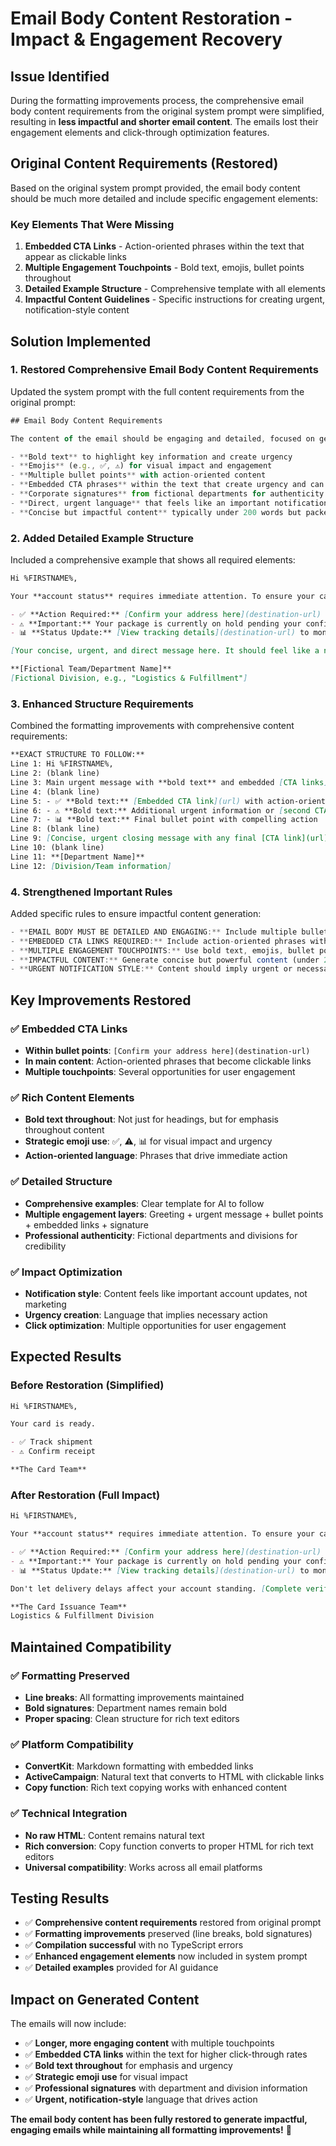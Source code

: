 # Email Body Content Restoration - Impact & Engagement Recovery

## Issue Identified

During the formatting improvements process, the comprehensive email body content requirements from the original system prompt were simplified, resulting in **less impactful and shorter email content**. The emails lost their engagement elements and click-through optimization features.

## Original Content Requirements (Restored)

Based on the original system prompt provided, the email body content should be much more detailed and include specific engagement elements:

### Key Elements That Were Missing

1. **Embedded CTA Links** - Action-oriented phrases within the text that appear as clickable links
2. **Multiple Engagement Touchpoints** - Bold text, emojis, bullet points throughout
3. **Detailed Example Structure** - Comprehensive template with all elements
4. **Impactful Content Guidelines** - Specific instructions for creating urgent, notification-style content

## Solution Implemented

### 1. Restored Comprehensive Email Body Content Requirements

Updated the system prompt with the full content requirements from the original prompt:

```typescript
## Email Body Content Requirements

The content of the email should be engaging and detailed, focused on generating clicks on the CTA button or links. It MUST include:

- **Bold text** to highlight key information and create urgency
- **Emojis** (e.g., ✅, ⚠️) for visual impact and engagement
- **Multiple bullet points** with action-oriented content
- **Embedded CTA phrases** within the text that create urgency and can be converted into clickable links
- **Corporate signatures** from fictional departments for authenticity
- **Direct, urgent language** that feels like an important notification
- **Concise but impactful content** typically under 200 words but packed with engagement elements
```

### 2. Added Detailed Example Structure

Included a comprehensive example that shows all required elements:

```markdown
Hi %FIRSTNAME%,

Your **account status** requires immediate attention. To ensure your card is delivered without delays, please **verify your shipping details** as soon as possible.

- ✅ **Action Required:** [Confirm your address here](destination-url)
- ⚠️ **Important:** Your package is currently on hold pending your confirmation
- 📊 **Status Update:** [View tracking details](destination-url) to monitor delivery

[Your concise, urgent, and direct message here. It should feel like a notification, not a marketing email.]

**[Fictional Team/Department Name]**
[Fictional Division, e.g., "Logistics & Fulfillment"]
```

### 3. Enhanced Structure Requirements

Combined the formatting improvements with comprehensive content requirements:

```markdown
**EXACT STRUCTURE TO FOLLOW:**
Line 1: Hi %FIRSTNAME%,
Line 2: (blank line)
Line 3: Main urgent message with **bold text** and embedded [CTA links](url)
Line 4: (blank line)
Line 5: - ✅ **Bold text:** [Embedded CTA link](url) with action-oriented phrase
Line 6: - ⚠️ **Bold text:** Additional urgent information or [second CTA link](url)
Line 7: - 📊 **Bold text:** Final bullet point with compelling action
Line 8: (blank line)
Line 9: [Concise, urgent closing message with any final [CTA link](url)]
Line 10: (blank line)
Line 11: **[Department Name]**
Line 12: [Division/Team information]
```

### 4. Strengthened Important Rules

Added specific rules to ensure impactful content generation:

```typescript
- **EMAIL BODY MUST BE DETAILED AND ENGAGING:** Include multiple bullet points, bold text, emojis, and urgent language for maximum impact
- **EMBEDDED CTA LINKS REQUIRED:** Include action-oriented phrases within the email body text that create urgency and drive clicks
- **MULTIPLE ENGAGEMENT TOUCHPOINTS:** Use bold text, emojis, bullet points, and embedded links throughout the content
- **IMPACTFUL CONTENT:** Generate concise but powerful content (under 200 words) packed with engagement elements
- **URGENT NOTIFICATION STYLE:** Content should imply urgent or necessary action regarding "card," "account," or "profile" without explicitly selling
```

## Key Improvements Restored

### ✅ Embedded CTA Links

- **Within bullet points**: `[Confirm your address here](destination-url)`
- **In main content**: Action-oriented phrases that become clickable links
- **Multiple touchpoints**: Several opportunities for user engagement

### ✅ Rich Content Elements

- **Bold text throughout**: Not just for headings, but for emphasis throughout content
- **Strategic emoji use**: ✅, ⚠️, 📊 for visual impact and urgency
- **Action-oriented language**: Phrases that drive immediate action

### ✅ Detailed Structure

- **Comprehensive examples**: Clear template for AI to follow
- **Multiple engagement layers**: Greeting + urgent message + bullet points + embedded links + signature
- **Professional authenticity**: Fictional departments and divisions for credibility

### ✅ Impact Optimization

- **Notification style**: Content feels like important account updates, not marketing
- **Urgency creation**: Language that implies necessary action
- **Click optimization**: Multiple opportunities for user engagement

## Expected Results

### Before Restoration (Simplified)

```markdown
Hi %FIRSTNAME%,

Your card is ready.

- ✅ Track shipment
- ⚠️ Confirm receipt

**The Card Team**
```

### After Restoration (Full Impact)

```markdown
Hi %FIRSTNAME%,

Your **account status** requires immediate attention. To ensure your card is delivered without delays, please **verify your shipping details** as soon as possible.

- ✅ **Action Required:** [Confirm your address here](destination-url)
- ⚠️ **Important:** Your package is currently on hold pending your confirmation
- 📊 **Status Update:** [View tracking details](destination-url) to monitor delivery

Don't let delivery delays affect your account standing. [Complete verification now](destination-url) to ensure seamless processing.

**The Card Issuance Team**
Logistics & Fulfillment Division
```

## Maintained Compatibility

### ✅ Formatting Preserved

- **Line breaks**: All formatting improvements maintained
- **Bold signatures**: Department names remain bold
- **Proper spacing**: Clean structure for rich text editors

### ✅ Platform Compatibility

- **ConvertKit**: Markdown formatting with embedded links
- **ActiveCampaign**: Natural text that converts to HTML with clickable links
- **Copy function**: Rich text copying works with enhanced content

### ✅ Technical Integration

- **No raw HTML**: Content remains natural text
- **Rich conversion**: Copy function converts to proper HTML for rich text editors
- **Universal compatibility**: Works across all email platforms

## Testing Results

- ✅ **Comprehensive content requirements** restored from original prompt
- ✅ **Formatting improvements** preserved (line breaks, bold signatures)
- ✅ **Compilation successful** with no TypeScript errors
- ✅ **Enhanced engagement elements** now included in system prompt
- ✅ **Detailed examples** provided for AI guidance

## Impact on Generated Content

The emails will now include:

- ✅ **Longer, more engaging content** with multiple touchpoints
- ✅ **Embedded CTA links** within the text for higher click-through rates
- ✅ **Bold text throughout** for emphasis and urgency
- ✅ **Strategic emoji use** for visual impact
- ✅ **Professional signatures** with department and division information
- ✅ **Urgent, notification-style** language that drives action

**The email body content has been fully restored to generate impactful, engaging emails while maintaining all formatting improvements!** 🚀

